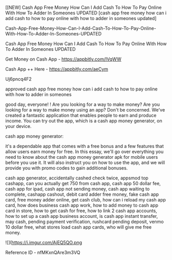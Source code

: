 [[NEW] Cash App Free Money How Can I Add Cash To How To Pay Online With How To Adder In Someones UPDATED [cash app free money how can i add cash to how to pay online with how to adder in someones updated]

Cash-App-Free-Money-How-Can-I-Add-Cash-To-How-To-Pay-Online-With-How-To-Adder-In-Someones-UPDATED

Cash App Free Money How Can I Add Cash To How To Pay Online With How To Adder In Someones UPDATED

Get Money on Cash App -  https://appbitly.com/IVqWW


Cash App ++ Here - https://appbitly.com/aeCym


Uj6pncq4F2

approved cash app free money how can i add cash to how to pay online with how to adder in someones

good day, everyone! ! Are you looking for a way to make money? Are you looking for a way to make money using an app? Don't be concerned. We've created a fantastic application that enables people to earn and produce income. You can try out the app, which is a cash app money generator, on your device.

cash app money generator:

it's a dependable app that comes with a free bonus and a few features that allow users earn money for free. In this essay, we'll go over everything you need to know about the cash app money generator apk for mobile users before you use it. It will also instruct you on how to use the app, and we will provide you with promo codes to gain additional bonuses.

cash app generator, accidentally cashed check twice, appsmod top cashapp, can you actually get 750 from cash app, cash app 50 dollar fee, cash app for ipad, cash app not sending money, cash app waiting to complete, cashapp cashout, debit card adder free money, fake cash app card, free money adder online, get cash club, how can i reload my cash app card, how does business cash app work, how to add money to cash app card in store, how to get cash for free, how to link 2 cash app accounts, how to set up a cash app business account, is cash app instant transfer, may cash, pending payment verification, rushcard pending deposit, venmo 10 dollar free, what stores load cash app cards, who will give me free money.

![](https://i.imgur.com/AjEQ5QO.png

Reference ID - nfMKxnQAre3m3VQ
